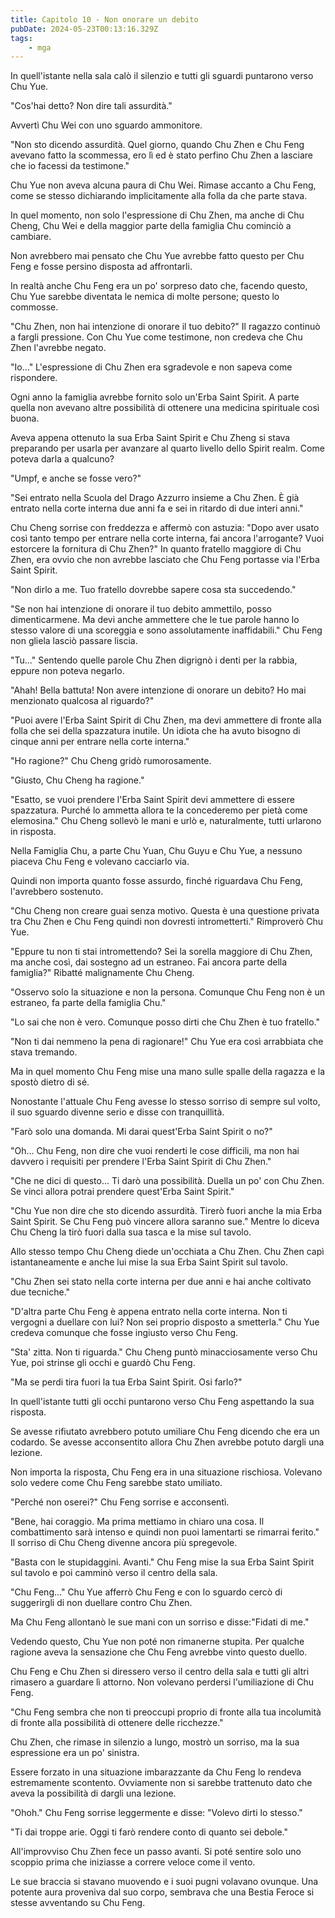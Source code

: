 ```yaml
---
title: Capitolo 10 - Non onorare un debito
pubDate: 2024-05-23T00:13:16.329Z
tags:
    - mga
---
```



In quell'istante nella sala calò il silenzio e tutti gli sguardi puntarono verso Chu Yue.


"Cos'hai detto? Non dire tali assurdità."


Avvertì Chu Wei con uno sguardo ammonitore.


"Non sto dicendo assurdità. Quel giorno, quando Chu Zhen e Chu Feng avevano fatto la scommessa, ero lì ed è stato perfino Chu Zhen a lasciare che io facessi da testimone."


Chu Yue non aveva alcuna paura di Chu Wei. Rimase accanto a Chu Feng, come se stesso dichiarando implicitamente alla folla da che parte stava.


In quel momento, non solo l'espressione di Chu Zhen, ma anche di Chu Cheng, Chu Wei e della maggior parte della famiglia Chu cominciò a cambiare.


Non avrebbero mai pensato che Chu Yue avrebbe fatto questo per Chu Feng e fosse persino disposta ad affrontarli.


In realtà anche Chu Feng era un po' sorpreso dato che, facendo questo, Chu Yue sarebbe diventata le nemica di molte persone; questo lo commosse.


"Chu Zhen, non hai intenzione di onorare il tuo debito?" Il ragazzo continuò a fargli pressione. Con Chu Yue come testimone, non credeva che Chu Zhen l'avrebbe negato.


"Io..." L'espressione di Chu Zhen era sgradevole e non sapeva come rispondere.


Ogni anno la famiglia avrebbe fornito solo un'Erba Saint Spirit. A parte quella non avevano altre possibilità di ottenere una medicina spirituale così buona.


Aveva appena ottenuto la sua Erba Saint Spirit e Chu Zheng si stava preparando per usarla per avanzare al quarto livello dello Spirit realm. Come poteva darla a qualcuno?


"Umpf, e anche se fosse vero?"


"Sei entrato nella Scuola del Drago Azzurro insieme a Chu Zhen. È già entrato nella corte interna due anni fa e sei in ritardo di due interi anni."


Chu Cheng sorrise con freddezza e affermò con astuzia: "Dopo aver usato così tanto tempo per entrare nella corte interna, fai ancora l'arrogante? Vuoi estorcere la fornitura di Chu Zhen?" In quanto fratello maggiore di Chu Zhen, era ovvio che non avrebbe lasciato che Chu Feng portasse via l'Erba Saint Spirit.


"Non dirlo a me. Tuo fratello dovrebbe sapere cosa sta succedendo."


"Se non hai intenzione di onorare il tuo debito ammettilo, posso dimenticarmene. Ma devi anche ammettere che le tue parole hanno lo stesso valore di una scoreggia e sono assolutamente inaffidabili." Chu Feng non gliela lasciò passare liscia.


"Tu..." Sentendo quelle parole Chu Zhen digrignò i denti per la rabbia, eppure non poteva negarlo.


"Ahah! Bella battuta! Non avere intenzione di onorare un debito? Ho mai menzionato qualcosa al riguardo?"


"Puoi avere l'Erba Saint Spirit di Chu Zhen, ma devi ammettere di fronte alla folla che sei della spazzatura inutile. Un idiota che ha avuto bisogno di cinque anni per entrare nella corte interna."


"Ho ragione?" Chu Cheng gridò rumorosamente.


"Giusto, Chu Cheng ha ragione."


"Esatto, se vuoi prendere l'Erba Saint Spirit devi ammettere di essere spazzatura. Purché lo ammetta allora te la concederemo per pietà come elemosina." Chu Cheng sollevò le mani e urlò e, naturalmente, tutti urlarono in risposta.


Nella Famiglia Chu, a parte Chu Yuan, Chu Guyu e Chu Yue, a nessuno piaceva Chu Feng e volevano cacciarlo via.


Quindi non importa quanto fosse assurdo, finché riguardava Chu Feng, l'avrebbero sostenuto.


"Chu Cheng non creare guai senza motivo. Questa è una questione privata tra Chu Zhen e Chu Feng quindi non dovresti intrometterti." Rimproverò Chu Yue.


"Eppure tu non ti stai intromettendo? Sei la sorella maggiore di Chu Zhen, ma anche così, dai sostegno ad un estraneo. Fai ancora parte della famiglia?" Ribatté malignamente Chu Cheng.


"Osservo solo la situazione e non la persona. Comunque Chu Feng non è un estraneo, fa parte della famiglia Chu."


"Lo sai che non è vero. Comunque posso dirti che Chu Zhen è tuo fratello."


"Non ti dai nemmeno la pena di ragionare!" Chu Yue era così arrabbiata che stava tremando.


Ma in quel momento Chu Feng mise una mano sulle spalle della ragazza e la spostò dietro di sé.


Nonostante l'attuale Chu Feng avesse lo stesso sorriso di sempre sul volto, il suo sguardo divenne serio e disse con tranquillità.


"Farò solo una domanda. Mi darai quest'Erba Saint Spirit o no?"


"Oh... Chu Feng, non dire che vuoi renderti le cose difficili, ma non hai davvero i requisiti per prendere l'Erba Saint Spirit di Chu Zhen."


"Che ne dici di questo... Ti darò una possibilità. Duella un po' con Chu Zhen. Se vinci allora potrai prendere quest'Erba Saint Spirit."


"Chu Yue non dire che sto dicendo assurdità. Tirerò fuori anche la mia Erba Saint Spirit.
Se Chu Feng può vincere allora saranno sue." Mentre lo diceva Chu Cheng la tirò fuori dalla sua tasca e la mise sul tavolo.


Allo stesso tempo Chu Cheng diede un'occhiata a Chu Zhen. Chu Zhen capì istantaneamente e anche lui mise la sua Erba Saint Spirit sul tavolo.


"Chu Zhen sei stato nella corte interna per due anni e hai anche coltivato due tecniche."


"D'altra parte Chu Feng è appena entrato nella corte interna. Non ti vergogni a duellare con lui? Non sei proprio disposto a smetterla." Chu Yue credeva comunque che fosse ingiusto verso Chu Feng.


"Sta' zitta. Non ti riguarda." Chu Cheng puntò minacciosamente verso Chu Yue, poi strinse gli occhi e guardò Chu Feng.


"Ma se perdi tira fuori la tua Erba Saint Spirit. Osi farlo?"


In quell'istante tutti gli occhi puntarono verso Chu Feng aspettando la sua risposta.


Se avesse rifiutato avrebbero potuto umiliare Chu Feng dicendo che era un codardo. Se avesse acconsentito allora Chu Zhen avrebbe potuto dargli una lezione.


Non importa la risposta, Chu Feng era in una situazione rischiosa. Volevano solo vedere come Chu Feng sarebbe stato umiliato.


"Perché non oserei?" Chu Feng sorrise e acconsentì.


"Bene, hai coraggio. Ma prima mettiamo in chiaro una cosa. Il combattimento sarà intenso e quindi non puoi lamentarti se rimarrai ferito." Il sorriso di Chu Cheng divenne ancora più spregevole.


"Basta con le stupidaggini. Avanti." Chu Feng mise la sua Erba Saint Spirit sul tavolo e poi camminò verso il centro della sala.


"Chu Feng..." Chu Yue afferrò Chu Feng e con lo sguardo cercò di suggerirgli di non duellare contro Chu Zhen.


Ma Chu Feng allontanò le sue mani con un sorriso e disse:"Fidati di me."


Vedendo questo, Chu Yue non poté non rimanerne stupita. Per qualche ragione aveva la sensazione che Chu Feng avrebbe vinto questo duello.


Chu Feng e Chu Zhen si diressero verso il centro della sala e tutti gli altri rimasero a guardare lì attorno. Non volevano perdersi l'umiliazione di Chu Feng.


"Chu Feng sembra che non ti preoccupi proprio di fronte alla tua incolumità di fronte alla possibilità di ottenere delle ricchezze."


Chu Zhen, che rimase in silenzio a lungo, mostrò un sorriso, ma la sua espressione era un po' sinistra.


Essere forzato in una situazione imbarazzante da Chu Feng lo rendeva estremamente scontento. Ovviamente non si sarebbe trattenuto dato che aveva la possibilità di dargli una lezione.


"Ohoh." Chu Feng sorrise leggermente e disse: "Volevo dirti lo stesso."


"Ti dai troppe arie. Oggi ti farò rendere conto di quanto sei debole."


All'improvviso Chu Zhen fece un passo avanti. Si poté sentire solo uno scoppio prima che iniziasse a correre veloce come il vento.


Le sue braccia si stavano muovendo e i suoi pugni volavano ovunque. Una potente aura proveniva dal suo corpo, sembrava che una Bestia Feroce si stesse avventando su Chu Feng.





